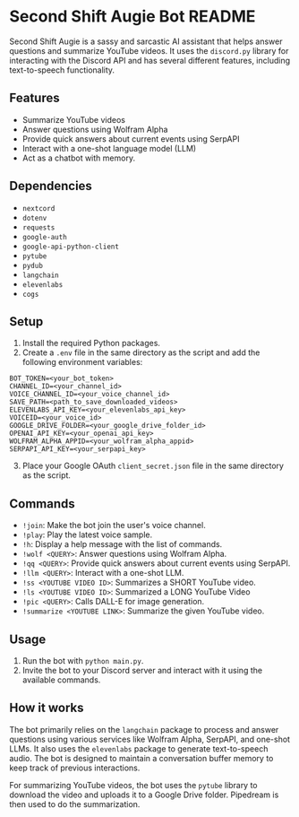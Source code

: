 # Second Shift Augie Bot README

Second Shift Augie is a sassy and sarcastic AI assistant that helps answer questions and summarize YouTube videos. It uses the `discord.py` library for interacting with the Discord API and has several different features, including text-to-speech functionality.

## Features

- Summarize YouTube videos
- Answer questions using Wolfram Alpha
- Provide quick answers about current events using SerpAPI
- Interact with a one-shot language model (LLM)
- Act as a chatbot with memory.  

## Dependencies

- `nextcord`
- `dotenv`
- `requests`
- `google-auth`
- `google-api-python-client`
- `pytube`
- `pydub`
- `langchain`
- `elevenlabs`
- `cogs`

## Setup

1. Install the required Python packages.
2. Create a `.env` file in the same directory as the script and add the following environment variables:

```
BOT_TOKEN=<your_bot_token>
CHANNEL_ID=<your_channel_id>
VOICE_CHANNEL_ID=<your_voice_channel_id>
SAVE_PATH=<path_to_save_downloaded_videos>
ELEVENLABS_API_KEY=<your_elevenlabs_api_key>
VOICEID=<your_voice_id>
GOOGLE_DRIVE_FOLDER=<your_google_drive_folder_id>
OPENAI_API_KEY=<your_openai_api_key>
WOLFRAM_ALPHA_APPID=<your_wolfram_alpha_appid>
SERPAPI_API_KEY=<your_serpapi_key>
```

3. Place your Google OAuth `client_secret.json` file in the same directory as the script.

## Commands

- `!join`: Make the bot join the user's voice channel.
- `!play`: Play the latest voice sample.
- `!h`: Display a help message with the list of commands.
- `!wolf <QUERY>`: Answer questions using Wolfram Alpha.
- `!qq <QUERY>`: Provide quick answers about current events using SerpAPI.
- `!llm <QUERY>`: Interact with a one-shot LLM.
- `!ss <YOUTUBE VIDEO ID>`: Summarizes a SHORT YouTube video. 
- `!ls <YOUTUBE VIDEO ID>`: Summarized a LONG YouTube Video
- `!pic <QUERY>`: Calls DALL-E for image generation.
- `!summarize <YOUTUBE LINK>`: Summarize the given YouTube video.

## Usage

1. Run the bot with `python main.py`.
2. Invite the bot to your Discord server and interact with it using the available commands.

## How it works

The bot primarily relies on the `langchain` package to process and answer questions using various services like Wolfram Alpha, SerpAPI, and one-shot LLMs. It also uses the `elevenlabs` package to generate text-to-speech audio. The bot is designed to maintain a conversation buffer memory to keep track of previous interactions.

For summarizing YouTube videos, the bot uses the `pytube` library to download the video and uploads it to a Google Drive folder. Pipedream is then used to do the summarization. 